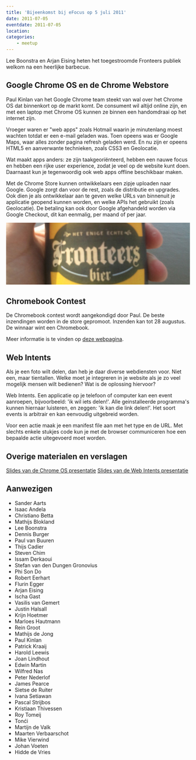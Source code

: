 ```yaml
---
title: 'Bijeenkomst bij eFocus op 5 juli 2011'
date: 2011-07-05
eventdate: 2011-07-05
location:
categories:
    - meetup
---
```


Lee Boonstra en Arjan Eising heten het toegestroomde Fronteers publiek welkom na een heerlijke barbecue.

## Google Chrome OS en de Chrome Webstore

Paul Kinlan van het Google Chrome team steekt van wal over het Chrome OS dat binnenkort op de markt komt. De consument wil altijd online zijn, en met een laptop met Chrome OS kunnen ze binnen een handomdraai op het internet zijn.

Vroeger waren er "web apps" zoals Hotmail waarin je minutenlang moest wachten totdat er een e-mail geladen was. Toen opeens was er Google Maps, waar alles zonder pagina refresh geladen werd. En nu zijn er opeens HTML5 en aanverwante technieken, zoals CSS3 en Geolocatie.

Wat maakt apps anders: ze zijn taakgeoriënteerd, hebben een nauwe focus en hebben een rijke user experience, zodat je veel op de website kunt doen. Daarnaast kun je tegenwoordig ook web apps offline beschikbaar maken.

Met de Chrome Store kunnen ontwikkelaars een zipje uploaden naar Google. Google zorgt dan voor de rest, zoals de distributie en upgrades. Ook dien je als ontwikkelaar aan te geven welke URLs van binnenuit je applicatie geopend kunnen worden, en welke APIs het gebruikt (zoals Geolocatie). De betaling kan ook door Google afgehandeld worden via Google Checkout, dit kan eenmalig, per maand of per jaar.

![](/_img/2011/07/fronteers-bier.jpg)

## Chromebook Contest

De Chromebook contest wordt aangekondigd door Paul. De beste inzendingen worden in de store gepromoot. Inzenden kan tot 28 augustus. De winnaar wint een Chromebook.

Meer informatie is te vinden op [deze webpagina](https://sites.google.com/site/cwsnlcomp/).

## Web Intents

Als je een foto wilt delen, dan heb je daar diverse webdiensten voor. Niet een, maar tientallen. Welke moet je integreren in je website als je zo veel mogelijk mensen wilt bedienen? Wat is de oplossing hiervoor?

Web Intents. Een applicatie op je telefoon of computer kan een event aanroepen, bijvoorbeeld: 'ik wil iets delen!'. Alle geinstalleerde programma's kunnen hiernaar luisteren, en zeggen: 'ik kan die link delen!'. Het soort events is arbitrair en kan eenvoudig uitgebreid worden.

Voor een actie maak je een manifest file aan met het type en de URL. Met slechts enkele stukjes code kun je met de browser communiceren hoe een bepaalde actie uitegevoerd moet worden.

## Overige materialen en verslagen

[Slides van de Chrome OS presentatie](https://web.archive.org/web/20121107153021/https://fronteers-cws.appspot.com/WebStore/index.html)
[Slides van de Web Intents presentatie](https://web.archive.org/web/20121107153021/https://fronteers-cws.appspot.com/WebIntents/index.html)

## Aanwezigen

-   Sander Aarts
-   Isaac Andela
-   Christiano Betta
-   Mathijs Blokland
-   Lee Boonstra
-   Dennis Burger
-   Paul van Buuren
-   Thijs Cadier
-   Steven Chim
-   Issam Derkaoui
-   Stefan van den Dungen Gronovius
-   Phi Son Do
-   Robert Eerhart
-   Flurin Egger
-   Arjan Eising
-   Ischa Gast
-   Vasilis van Gemert
-   Justin Halsall
-   Krijn Hoetmer
-   Marloes Hautmann
-   Rein Groot
-   Mathijs de Jong
-   Paul Kinlan
-   Patrick Kraaij
-   Harold Leewis
-   Joan Lindhout
-   Edwin Martin
-   Wilfred Nas
-   Peter Nederlof
-   James Pearce
-   Sietse de Ruiter
-   Ivana Setiawan
-   Pascal Strijbos
-   Kristiaan Thivessen
-   Roy Tomeij
-   Tonći
-   Martijn de Valk
-   Maarten Verbaarschot
-   Mike Vierwind
-   Johan Voeten
-   Hidde de Vries
